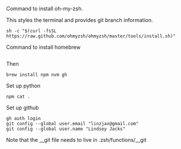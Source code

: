 Command to install oh-my-zsh.

This styles the terminal and provides git branch information.
```
sh -c "$(curl -fsSL https://raw.github.com/ohmyzsh/ohmyzsh/master/tools/install.sh)"
```

Command to install homebrew
```

```

Then
```
brew install npm nvm gh
```

Set up python
```
npm cat .
```

Set up github
```
gh auth login
git config --global user.email "linzjax@gmail.com"
git config --global user.name "Lindsey Jacks"
```

Note that the __git file needs to live in .zsh/functions/__git
